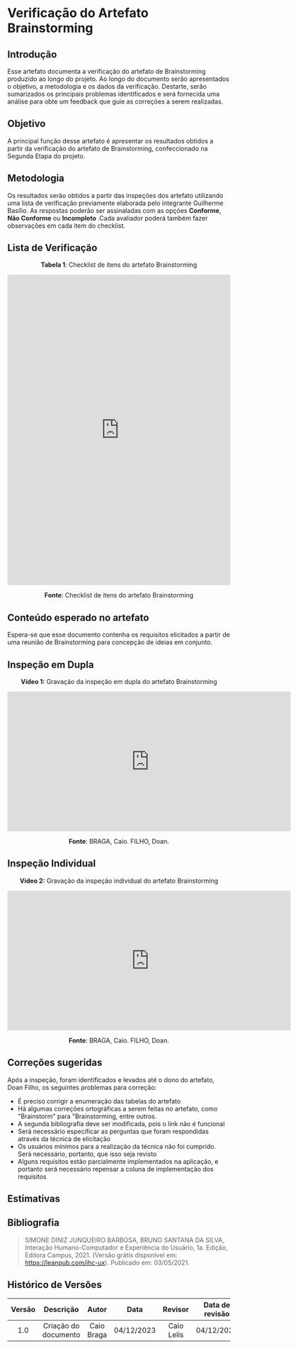 # **Verificação do Artefato Brainstorming**

## **Introdução**

Esse artefato documenta a verificação do artefato de Brainstorming produzido ao longo do projeto. Ao longo do documento serão apresentados o objetivo, a metodologia e os dados da verificação. Destarte, serão sumarizados os principais problemas  identificados e será fornecida uma análise para obte um feedback que guie as correções a serem realizadas.

## **Objetivo**

A principal função desse artefato é apresentar os resultados obtidos a partir da verificação do artefato de Brainstorming, confeccionado na Segunda Etapa do projeto.

## **Metodologia**

Os resultados serão obtidos a partir das inspeções dos artefato utilizando uma lista de verificação previamente elaborada pelo integrante Guilherme Basílio. As respostas poderão ser assinaladas com as opções **Conforme**, **Não Conforme** ou **Incompleto** .Cada avaliador poderá também fazer observações em cada item do checklist.

## **Lista de Verificação**

<center>

**Tabela 1**: Checklist de itens do artefato Brainstorming
</center>

<iframe src="https://docs.google.com/spreadsheets/d/e/2PACX-1vQ_bjcg7VGGQxMD_8fI7XzsM5Po6lcgJ7TPMwDqTWe8Tl5Z1SIg1cBAXbu4BF2Ag5a8JLTY_7i-4HlN/pubhtml?gid=1246417558&amp;single=true&amp;widget=true&amp;headers=false" width="100%" height="700" frameborder="0" scrolling="no"></iframe>


<center>

**Fonte**: Checklist de itens do artefato Brainstorming
</center>

## **Conteúdo esperado no artefato**
Espera-se que esse documento contenha os requisitos elicitados a partir de uma reunião de Brainstorming para concepção de ideias em conjunto. 

## **Inspeção em Dupla**

<center>

**Vídeo 1:** Gravação da inspeção em dupla do artefato Brainstorming
</center>

<iframe width="640" height="315" src="https://www.youtube.com/embed/3Fmzw66QWBg?si=K69ej37qBBYTq2Ci" title="YouTube video player" frameborder="0" allow="accelerometer; autoplay; clipboard-write; encrypted-media; gyroscope; picture-in-picture; web-share" allowfullscreen></iframe>

<center>

**Fonte**: BRAGA, Caio. FILHO, Doan.
</center>

## **Inspeção Individual** 

<center>

**Vídeo 2:** Gravação da inspeção individual do artefato Brainstorming
</center>

<iframe width="640" height="315" src="https://www.youtube.com/embed/WmQFVZvBtLI?si=3eRAUSqZzoRMyCFW" title="YouTube video player" frameborder="0" allow="accelerometer; autoplay; clipboard-write; encrypted-media; gyroscope; picture-in-picture; web-share" allowfullscreen></iframe>

<center>

**Fonte**: BRAGA, Caio. FILHO, Doan.
</center>

## **Correções sugeridas**

Após a inspeção, foram identificados e levados até o dono do artefato, Doan Filho, os seguintes problemas para correção:

- É preciso corrigir a enumeração das tabelas do artefato
- Há algumas correções ortográficas a serem feitas no artefato, como "Brainstorm" para "Brainstorming, entre outros.
- A segunda bibliografia deve ser modificada, pois o link não é funcional
- Será necessário especificar as perguntas que foram respondidas através da técnica de elicitação
- Os usuários mínimos para a realização da técnica não foi cumprido. Será necessário, portanto, que isso seja revisto
-  Alguns requisitos estão parcialmente implementados na aplicação, e portanto será necessário repensar a coluna de implementação dos requisitos

## **Estimativas**



## **Bibliografia**

> SIMONE DINIZ JUNQUEIRO BARBOSA, BRUNO 
> SANTANA DA SILVA, Interação Humano-Computador e Experiência do Usuário, 1a. Edição, Editora 
> Campus, 2021. (Versão grátis disponível em: https://leanpub.com/ihc-ux). Publicado 
> em: 03/05/2021.


## **Histórico de Versões**

| Versão |          Descrição              |     Autor      |      Data      |   Revisor     |    Data de revisão    |  
|:------:|:-------------------------------:|:--------------:|:--------------:|:-------------:|:---------------------:|
|  1.0   | Criação do documento  |   Caio Braga   |   04/12/2023   | Caio Lelis |  04/12/2023  |

